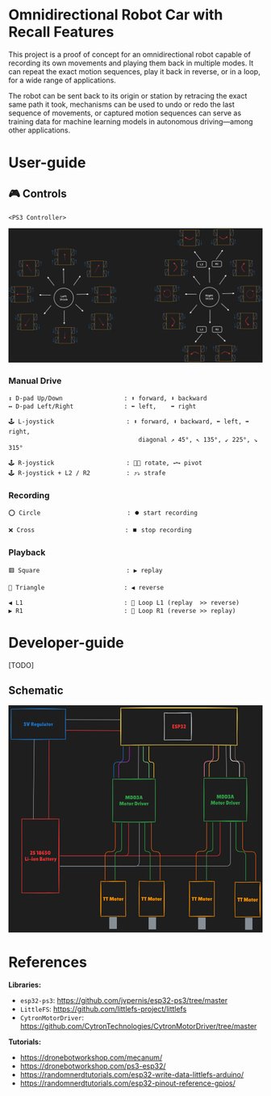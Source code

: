 # Omnidirectional Robot Car with Recall Features

This project is a proof of concept for an omnidirectional robot capable of recording its own movements and playing them back in multiple modes. It can repeat the exact motion sequences, play it back in reverse, or in a loop, for a wide range of applications. 

The robot can be sent back to its origin or station by retracing the exact same path it took, mechanisms can be used to undo or redo the last sequence of movements, or captured motion sequences can serve as training data for machine learning models in autonomous driving—among other applications.


# User-guide 

## 🎮 Controls 

 `<PS3 Controller>`

![mecanum_manual_drive](./docs/images/mecanum_manual_drive.png)
### Manual Drive

```
↕️ D-pad Up/Down                 : ⬆️ forward, ⬇️ backward
↔️ D-pad Left/Right              : ⬅️ left,    ➡️ right
```

```
🕹️ L-joystick                    : ⬆️ forward, ⬇️ backward, ⬅️ left, ➡️ right, 
                                    diagonal ↗️ 45°, ↖️ 135°, ↙️ 225°, ↘️ 315°
```

```
🕹️ R-joystick                    : 🔁🔄 rotate, ↩️↪️ pivot
🕹️ R-joystick + L2 / R2          : ⤴️⤵️ strafe
```
### Recording 

```
⭕ Circle                        : ⏺️ start recording
```

```
❌ Cross                         : ⏹️ stop recording
```

### Playback

```
🟥 Square                        : ▶️ replay
```

```
🔺 Triangle                      : ◀️ reverse
```

```
◀️ L1                            : 🔁 Loop L1 (replay  >> reverse)
▶️ R1                            : 🔁 Loop R1 (reverse >> replay)
```


# Developer-guide 
[TODO]
## Schematic

![Schematic](./docs/images/Schematics.png)

# References

**Libraries:**
* `esp32-ps3`: https://github.com/jvpernis/esp32-ps3/tree/master
* `LittleFS`: https://github.com/littlefs-project/littlefs
* `CytronMotorDriver`: https://github.com/CytronTechnologies/CytronMotorDriver/tree/master

**Tutorials:**
* https://dronebotworkshop.com/mecanum/
* https://dronebotworkshop.com/ps3-esp32/
* https://randomnerdtutorials.com/esp32-write-data-littlefs-arduino/
* https://randomnerdtutorials.com/esp32-pinout-reference-gpios/